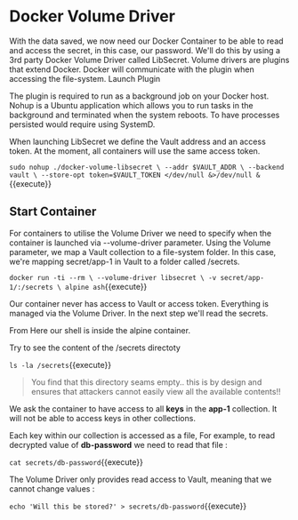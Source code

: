 
# Docker Volume Driver



With the data saved, we now need our Docker Container to be able to read and access the secret, in this case, our password. We'll do this by using a 3rd party Docker Volume Driver called LibSecret. Volume drivers are plugins that extend Docker. Docker will communicate with the plugin when accessing the file-system.
Launch Plugin

The plugin is required to run as a background job on your Docker host. Nohup is a Ubuntu application which allows you to run tasks in the background and terminated when the system reboots. To have processes persisted would require using SystemD.

When launching LibSecret we define the Vault address and an access token. At the moment, all containers will use the same access token.

`sudo nohup ./docker-volume-libsecret \
  --addr $VAULT_ADDR \
    --backend vault \
	  --store-opt token=$VAULT_TOKEN </dev/null &>/dev/null &`{{execute}}

## Start Container
	  
For containers to utilise the Volume Driver we need to specify when the container is launched via --volume-driver parameter. Using the Volume parameter, we map a Vault collection to a file-system folder. In this case, we're mapping secret/app-1 in Vault to a folder called /secrets.
	  
`docker run -ti --rm \
  --volume-driver libsecret \
  -v secret/app-1/:/secrets \
  alpine ash`{{execute}}
			
Our container never has access to Vault or access token. Everything is managed via the Volume Driver. In the next step we'll read the secrets.

From Here our shell is inside the alpine container.

Try to see the content of the /secrets directoty

`ls -la /secrets`{{execute}}

> You find that this directory seams empty.. this is by design and ensures that attackers cannot easily view all the available contents!!

We ask the container to have access to all **keys** in the **app-1** collection.
It will not be able to access keys in other collections.

Each key within our collection is accessed as a file, For example, to read decrypted value of **db-password** we need to read that file :

`cat secrets/db-password`{{execute}}

The Volume Driver only provides read access to Vault, meaning that we cannot change values :

`echo 'Will this be stored?' > secrets/db-password`{{execute}}
